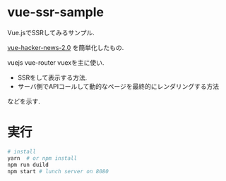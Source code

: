 # vue-ssr-sample

Vue.jsでSSRしてみるサンプル.

[vue-hacker-news-2.0](https://github.com/vuejs/vue-hackernews-2.0)
を簡単化したもの.

vuejs
vue-router
vuexを主に使い.

* SSRをして表示する方法.
*  サーバ側でAPIコールして動的なページを最終的にレンダリングする方法

などを示す.

# 実行
```bash
# install
yarn  # or npm install
npm run duild
npm start # lunch server on 8080
```
